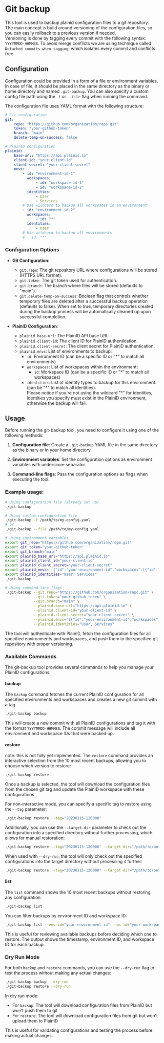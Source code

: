 # Git backup

This tool is used to backup plainid configuration files to a git repository.  
The main concept is build around versioning of the configuration files, so you can easily rollback to a previous version if needed.  
Versioning is done by tagging every commit with the following syntax: `YYYYMMDD-HHMMSS`.
To avoid merge conflicts we are using technique called `Detached commits when tagging`, which isolates every commit and conflicts free.

## Configuration

Configuration could be provided in a form of a file or environment variables.  
In case of file, it should be placed in the same directory as the binary or home directory and named `.git-backup`.
You can also specify a custom config file path using the `-f` or `--file` flag when running the command.

The configuration file uses YAML format with the following structure:

```yaml
# Git configuration
git:
    repo: "https://github.com/organization/repo.git"
    token: "your-github-token"
    branch: "main"
    delete-temp-on-success: false

# PlainID configuration
plainid:
    base-url: "https://api.plainid.io"
    client-id: "your-client-id"
    client-secret: "your-client-secret"
    envs:
        - id: "environment-id-1"
          workspaces:
              - id: "workspace-id-1"
              - id: "workspace-id-2"
          identities:
              - User
              - Services
        # Use wildcard to backup all workspaces in an environment
        - id: "environment-id-2"
          workspaces:
              - id: "*"
          identities:
              - User
        # Use wildcard to backup all environments
        # - id: "*"
```

### Configuration Options

-   **Git Configuration**:

    -   `git.repo`: The git repository URL where configurations will be stored (HTTPS URL format).
    -   `git.token`: The git token used for authentication.
    -   `git.branch`: The branch where files will be stored (defaults to "main").
    -   `git.delete-temp-on-success`: Boolean flag that controls whether temporary files are deleted after a successful backup operation (defaults to false). When set to true, temporary directories created during the backup process will be automatically cleaned up upon successful completion.

-   **PlainID Configuration**:
    -   `plainid.base-url`: The PlainID API base URL.
    -   `plainid.client-id`: The client ID for PlainID authentication.
    -   `plainid.client-secret`: The client secret for PlainID authentication.
    -   `plainid.envs`: List of environments to backup:
        -   `id`: Environment ID (can be a specific ID or "\*" to match all environments)
        -   `workspaces`: List of workspaces within the environment:
            -   `id`: Workspace ID (can be a specific ID or "\*" to match all workspaces)
        -   `identities`: List of identity types to backup for this environment. (can be "\*" to match all identities).  
            Please notice if you're not using the wildcard "\*" for identities, identities you specify must exist in the PlainID environment, otherwise the backup will fail.

## Usage

Before running the git-backup tool, you need to configure it using one of the following methods:

1. **Configuration file**: Create a `.git-backup` YAML file in the same directory as the binary or in your home directory.

2. **Environment variables**: Set the configuration options as environment variables with underscore separator.

3. **Command-line flags**: Pass the configuration options as flags when executing the tool.

### Example usage:

```bash
# Using configuration file (already set up)
./git-backup

# Using custom configuration file
./git-backup -f /path/to/my-config.yaml
# or
./git-backup --file /path/to/my-config.yaml

# Using environment variables
export git_repo="https://github.com/organization/repo.git"
export git_token="your-github-token"
export git_branch="main"
export plainid_base_url="https://api.plainid.io"
export plainid_client_id="your-client-id"
export plainid_client_secret="your-client-secret"
export plainid_envs='[{"id":"your-environment-id","workspaces":[{"id":"your-workspace-id"}]}]'
export plainid_identities="User, Services"
./git-backup

# Using command-line flags
./git-backup --git.repo="https://github.com/organization/repo.git" \
             --git.token="your-github-token" \
             --git.branch="main" \
             --plainid.base-url="https://api.plainid.io" \
             --plainid.client-id="your-client-id" \
             --plainid.client-secret="your-client-secret" \
             --plainid.envs='[{"id":"your-environment-id","workspaces":[{"id":"your-workspace-id"}]}]' \
             --plainid.identities="User, Services"
```

The tool will authenticate with PlainID, fetch the configuration files for all specified environments and workspaces, and push them to the specified git repository with proper versioning.

### Available Commands

The git-backup tool provides several commands to help you manage your PlainID configurations:

#### backup

The `backup` command fetches the current PlainID configuration for all specified environments and workspaces and creates a new git commit with a tag.

```bash
./git-backup backup
```

This will create a new commit with all PlainID configurations and tag it with the format `YYYYMMDD-HHMMSS`. The commit message will include all environment and workspace IDs that were backed up.

#### restore

note: this is not fully yet implemented.
The `restore` command provides an interactive selection from the 10 most recent backups, allowing you to choose which version to restore:

```bash
./git-backup restore
```

Once a backup is selected, the tool will download the configuration files from the chosen git tag and update the PlainID workspace with these configurations.

For non-interactive mode, you can specify a specific tag to restore using the `--tag` parameter:

```bash
./git-backup restore --tag="20230115-120000"
```

Additionally, you can use the `--target-dir` parameter to check out the configuration into a specified directory without further processing, which allows for manual restoration:

```bash
./git-backup restore --tag="20230115-120000" --target-dir="/path/to/output"
```

When used with `--dry-run`, the tool will only check out the specified configurations into the target directory without processing it further:

```bash
./git-backup restore --tag="20230115-120000" --target-dir="/path/to/output" --dry-run
```

#### list

The `list` command shows the 10 most recent backups without restoring any configuration:

```bash
./git-backup list
```

You can filter backups by environment ID and workspace ID:

```bash
./git-backup list --env-id="your-environment-id" --ws-id="your-workspace-id"
```

This is useful for reviewing available backups before deciding which one to restore. The output shows the timestamp, environment ID, and workspace ID for each backup.

### Dry Run Mode

For both `backup` and `restore` commands, you can use the `--dry-run` flag to test the process without making any actual changes:

```bash
./git-backup backup --dry-run
./git-backup restore --dry-run
```

In dry run mode:

-   For `backup`: The tool will download configuration files from PlainID but won't push them to git
-   For `restore`: The tool will download configuration files from git but won't upload them to PlainID

This is useful for validating configurations and testing the process before making actual changes.
